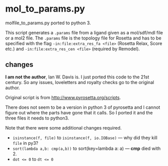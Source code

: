 # mol_to_params.py
molfile_to_params.py ported to python 3.

This script generates a `.params` file from a ligand given as a mol/sdf/mdl file or a mol2 file. The `.params` file is the topology file for Rosetta and has to be specified with the flag `-in:file:extra_res_fa <file>` (Rosetta Relax, Score etc.)  and `-in:file:extra_res_cen <file>` (required by Remodel).


## changes
**I am not the author**, Ian W. Davis is. I just ported this code to the 21st century.
So any issues, loveletters and royalty checks go to the original author.

Original script is from http://www.pyrosetta.org/scripts.

There does not seem to be a version in python 3 of pyrosetta and I cannot figure out where the parts have gone that it calls. So I ported it and the three files it needs to python3.

Note that there were some additional changes required.

* `isinstance(f, file)` to `isinstance(f, io.IOBase)` &mdash; why did they kill `file` in py3?
* `sort(lambda a,b: cmp(a,b))` to sort(key=lambda a: a) &mdash; __cmp__ died with 2.
* `dot <= 0` to `dt <= 0`

